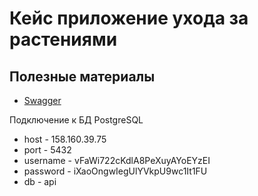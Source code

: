 # Кейс приложение ухода за растениями

## Полезные материалы

- [Swagger](https://api.hackcentrifuge.ru/docs#/)

Подключение к БД PostgreSQL 
* host - 158.160.39.75
* port - 5432
* username - vFaWi722cKdlA8PeXuyAYoEYzEI
* password - iXaoOngwIegUlYVkpU9wc1It1FU
* db - api
